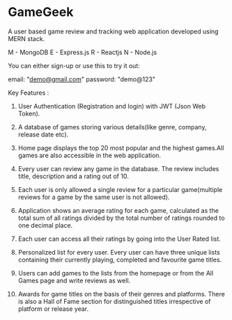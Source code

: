 # GameGeek
A user based game review and tracking web application developed using MERN stack.

M - MongoDB
E - Express.js
R - Reactjs
N - Node.js

You can either sign-up or use this to try it out:

email: "demo@gmail.com"
password: "demo@123"


Key Features :

1. User Authentication (Registration and login) with JWT (Json Web Token).

2. A database of games storing various details(like genre, company, release date etc).

3. Home page displays the top 20 most popular and the highest games.All games are
also accessible in the web application.

4. Every user can review any game in the database. The review includes title, description
and a rating out of 10.

5. Each user is only allowed a single review for a particular game(multiple reviews for a
game by the same user is not allowed).

6. Application shows an average rating for each game, calculated as the total sum of all
ratings divided by the total number of ratings rounded to one decimal place.

7. Each user can access all their ratings by going into the User Rated list.

8. Personalized list for every user. Every user can have three unique lists containing their
currently playing, completed and favourite game titles.

9. Users can add games to the lists from the homepage or from the All Games page and
write reviews as well.

10. Awards for game titles on the basis of their genres and platforms. There is also a Hall
of Fame section for distinguished titles irrespective of platform or release year.

